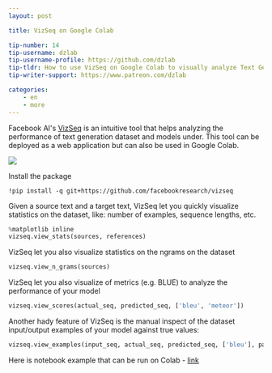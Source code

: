 ```yaml
---
layout: post

title: VizSeq on Google Colab

tip-number: 14
tip-username: dzlab
tip-username-profile: https://github.com/dzlab
tip-tldr: How to use VizSeq on Google Colab to visually analyze Text Generation Models?
tip-writer-support: https://www.patreon.com/dzlab

categories:
    - en
    - more
---
```


Facebook AI's [VizSeq](https://ai.facebook.com/blog/vizseq-a-visual-analysis-toolkit-for-accelerating-text-generation-research/) is an intuitive tool that helps analyzing the performance of text generation dataset and models under. This tool can be deployed as a web application but can also be used in Google Colab.

![](https://cdn-images-1.medium.com/max/800/1*Ff7BTxmEjUXHtYu9JkfClg.jpeg)

Install the package
```
!pip install -q git+https://github.com/facebookresearch/vizseq
```

Given a source text and a target text, VizSeq let you quickly visualize statistics on the dataset, like: number of examples, sequence lengths, etc.

```python
%matplotlib inline
vizseq.view_stats(sources, references)
```

VizSeq let you also visualize statistics on the ngrams on the dataset

```python
vizseq.view_n_grams(sources)
```

VizSeq let you also visualize of metrics (e.g. BLUE) to analyze the performance of your model

```python
vizseq.view_scores(actual_seq, predicted_seq, ['bleu', 'meteor'])
```

Another hady feature of VizSeq is the manual inspect of the dataset input/output examples of your model against true values:

```python
vizseq.view_examples(input_seq, actual_seq, predicted_seq, ['bleu'], page_sz=2, page_no=12)
```

Here is notebook example that can be run on Colab - [link](https://github.com/dzlab/deepprojects/blob/master/nlp/Hello_VizSeq.ipynb)